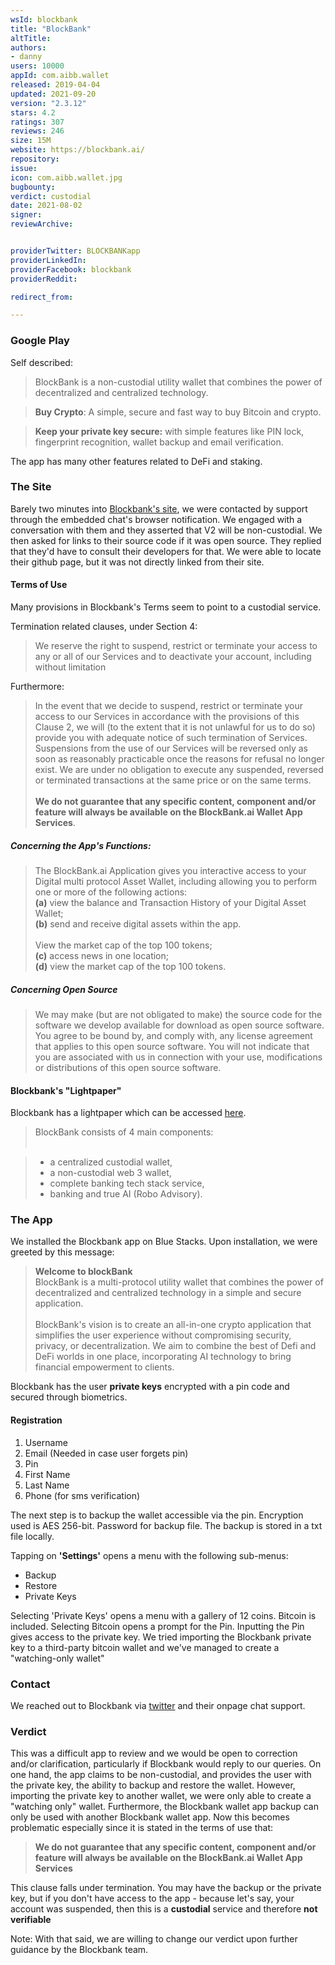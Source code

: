 ```yaml
---
wsId: blockbank
title: "BlockBank"
altTitle: 
authors:
- danny
users: 10000
appId: com.aibb.wallet
released: 2019-04-04
updated: 2021-09-20
version: "2.3.12"
stars: 4.2
ratings: 307
reviews: 246
size: 15M
website: https://blockbank.ai/
repository: 
issue: 
icon: com.aibb.wallet.jpg
bugbounty: 
verdict: custodial
date: 2021-08-02
signer: 
reviewArchive:


providerTwitter: BLOCKBANKapp
providerLinkedIn: 
providerFacebook: blockbank
providerReddit: 

redirect_from:

---
```

### Google Play

Self described:

> BlockBank is a non-custodial utility wallet that combines the power of decentralized and centralized technology.

> **Buy Crypto**: A simple, secure and fast way to buy Bitcoin and crypto.

> **Keep your private key secure:** with simple features like PIN lock, fingerprint recognition, wallet backup and email verification.

The app has many other features related to DeFi and staking.

### The Site

Barely two minutes into [Blockbank's site](https://blockbank.ai/), we were contacted by support through the embedded chat's browser notification. We engaged with a conversation with them and they asserted that V2 will be non-custodial. We then asked for links to their source code if it was open source. They replied that they'd have to consult their developers for that. We were able to locate their github page, but it was not directly linked from their site.

#### Terms of Use

Many provisions in Blockbank's Terms seem to point to a custodial service.

Termination related clauses, under Section 4:

> We reserve the right to suspend, restrict or terminate your access to any or all of our Services and to deactivate your account, including without limitation

Furthermore:

> In the event that we decide to suspend, restrict or terminate your access to our Services in accordance with the provisions of this Clause 2, we will (to the extent that it is not unlawful for us to do so) provide you with adequate notice of such termination of Services. Suspensions from the use of our Services will be reversed only as soon as reasonably practicable once the reasons for refusal no longer exist. We are under no obligation to execute any suspended, reversed or terminated transactions at the same price or on the same terms.<br><br>
**We do not guarantee that any specific content, component and/or feature will always be available on the BlockBank.ai Wallet App Services**.

##### Concerning the App's Functions:

>The BlockBank.ai Application gives you interactive access to your Digital multi protocol Asset Wallet, including allowing you to perform one or more of the following actions:<br>
>   **(a)** view the balance and Transaction History of your Digital Asset Wallet;<br>
>   **(b)** send and receive digital assets within the app.<br><br>
> View the market cap of the top 100 tokens;<br>
>   **(c)** access news in one location;<br>
>   **(d)** view the market cap of the top 100 tokens.<br>

##### Concerning Open Source

> We may make (but are not obligated to make) the source code for the software we develop available for download as open source software. You agree to be bound by, and comply with, any license agreement that applies to this open source software. You will not indicate that you are associated with us in connection with your use, modifications or distributions of this open source software.

#### Blockbank's "Lightpaper"

Blockbank has a lightpaper which can be accessed [here](https://blockbank.ai/docs/blockbank_lightpaper.pdf). 

> BlockBank consists of 4 main components:<br><br>

> - a centralized custodial wallet,
> - a non-custodial web 3 wallet,
> - complete banking tech stack service,
> - banking and true AI (Robo Advisory).

### The App

We installed the Blockbank app on Blue Stacks. Upon installation, we were greeted by this message:

> **Welcome to blockBank**<br>
BlockBank is a multi-protocol utility wallet that combines the power of decentralized and centralized technology in a simple and secure application.<br><br>
BlockBank's vision is to create an all-in-one crypto application that simplifies the user experience without compromising security, privacy, or decentralization. We aim to combine the best of Defi and DeFi worlds in one place, incorporating AI technology to bring financial empowerment to clients.

Blockbank has the user **private keys** encrypted with a pin code and secured through biometrics.

#### Registration

1. Username
2. Email (Needed in case user forgets pin)
3. Pin
4. First Name
5. Last Name
6. Phone (for sms verification)

The next step is to backup the wallet accessible via the pin. Encryption used is AES 256-bit. Password for backup file. The backup is stored in a txt file locally.

Tapping on **'Settings'** opens a menu with the following sub-menus:

- Backup
- Restore
- Private Keys

Selecting 'Private Keys' opens a menu with a gallery of 12 coins. Bitcoin is included. Selecting Bitcoin opens a prompt for the Pin. Inputting the Pin gives access to the private key. We tried importing the Blockbank private key to a third-party bitcoin wallet and we've managed to create a "watching-only wallet"

### Contact

We reached out to Blockbank via [twitter](https://twitter.com/dannybuntu/status/1441354577811361792) and their onpage chat support.

### Verdict

This was a difficult app to review and we would be open to correction and/or clarification, particularly if Blockbank would reply to our queries. On one hand, the app claims to be non-custodial, and provides the user with the private key, the ability to backup and restore the wallet. However, importing the private key to another wallet, we were only able to create a "watching only" wallet. Furthermore, the Blockbank wallet app backup can only be used with another Blockbank wallet app. Now this becomes problematic especially since it is stated in the terms of use that:

> **We do not guarantee that any specific content, component and/or feature will always be available on the BlockBank.ai Wallet App Services**

This clause falls under termination. You may have the backup or the private key, but if you don't have access to the app - because let's say, your account was suspended, then this is a **custodial** service and therefore **not verifiable**

Note: With that said, we are willing to change our verdict upon further guidance by the Blockbank team.

